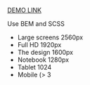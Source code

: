 [DEMO LINK](https://jastler.github.io/kievzemresurs/)

Use BEM and SCSS

- Large screens 2560px
- Full HD 1920px
- The design 1600px
- Notebook 1280px
- Tablet 1024
- Mobile (> 3
